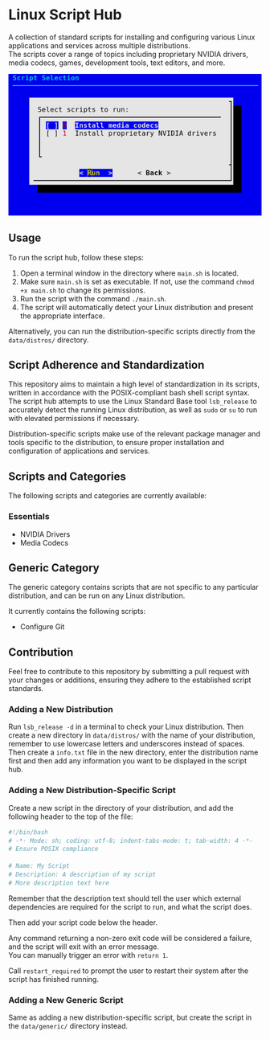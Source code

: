 # Linux Script Hub

A collection of standard scripts for installing and configuring various Linux applications and services across multiple distributions.\
The scripts cover a range of topics including proprietary NVIDIA drivers, media codecs, games, development tools, text editors, and more.

![demo](https://github.com/Hezkore/linux-script-hub/blob/master/demo.png?raw=true)

## Usage

To run the script hub, follow these steps:
1. Open a terminal window in the directory where `main.sh` is located.
2. Make sure `main.sh` is set as executable. If not, use the command `chmod +x main.sh` to change its permissions.
3. Run the script with the command `./main.sh`.
4. The script will automatically detect your Linux distribution and present the appropriate interface.

Alternatively, you can run the distribution-specific scripts directly from the `data/distros/` directory.

## Script Adherence and Standardization

This repository aims to maintain a high level of standardization in its scripts, written in accordance with the POSIX-compliant bash shell script syntax.\
The script hub attempts to use the Linux Standard Base tool `lsb_release` to accurately detect the running Linux distribution, as well as `sudo` or `su` to run with elevated permissions if necessary.

Distribution-specific scripts make use of the relevant package manager and tools specific to the distribution, to ensure proper installation and configuration of applications and services.

## Scripts and Categories

The following scripts and categories are currently available:

### Essentials
* NVIDIA Drivers
* Media Codecs

## Generic Category

The generic category contains scripts that are not specific to any particular distribution, and can be run on any Linux distribution.

It currently contains the following scripts:

* Configure Git

## Contribution

Feel free to contribute to this repository by submitting a pull request with your changes or additions, ensuring they adhere to the established script standards.


### Adding a New Distribution
Run `lsb_release -d` in a terminal to check your Linux distribution. Then create a new directory in `data/distros/` with the name of your distribution, remember to use lowercase letters and underscores instead of spaces. Then create a `info.txt` file in the new directory, enter the distribution name first and then add any information you want to be displayed in the script hub.

### Adding a New Distribution-Specific Script
Create a new script in the directory of your distribution, and add the following header to the top of the file:
```bash
#!/bin/bash
# -*- Mode: sh; coding: utf-8; indent-tabs-mode: t; tab-width: 4 -*-
# Ensure POSIX compliance

# Name: My Script
# Description: A description of my script
# More description text here
```
Remember that the description text should tell the user which external dependencies are required for the script to run, and what the script does.

Then add your script code below the header.

Any command returning a non-zero exit code will be considered a failure, and the script will exit with an error message.\
You can manually trigger an error with `return 1`.

Call `restart_required` to prompt the user to restart their system after the script has finished running.

### Adding a New Generic Script
Same as adding a new distribution-specific script, but create the script in the `data/generic/` directory instead.